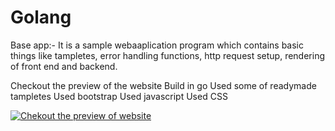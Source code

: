 # Golang

Base app:-
It is a sample webaaplication program which contains basic things like tampletes, error handling functions, http request setup, rendering of front end and backend.

Checkout the preview of the website
Build in go
Used some of readymade tampletes
Used bootstrap
Used javascript
Used CSS

[![Chekout the preview of website](https://img.youtube.com/vi/bUwsVwwE8ZA/0.jpg)](https://youtu.be/bUwsVwwE8ZA)

